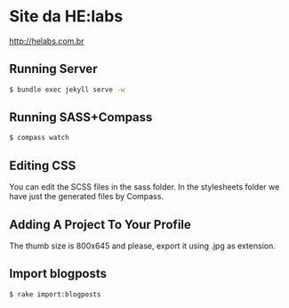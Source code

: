 Site da HE:labs
==============

http://helabs.com.br

## Running Server

```sh
$ bundle exec jekyll serve -w
```

## Running SASS+Compass
```sh
$ compass watch
```

## Editing CSS

You can edit the SCSS files in the sass folder.
In the stylesheets folder we have just the generated files by Compass.

## Adding A Project To Your Profile

The thumb size is 800x645 and please, export it using .jpg as extension.

## Import blogposts

```sh
$ rake import:blogposts
```